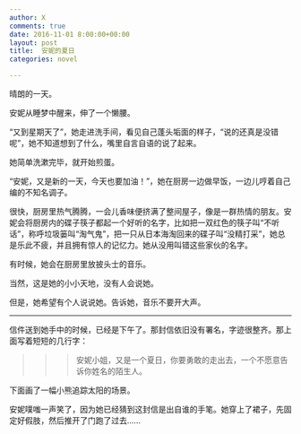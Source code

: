 ```yaml
---
author: X
comments: true
date: 2016-11-01 8:00:00+00:00
layout: post
title:  安妮的夏日
categories: novel

---
```


晴朗的一天。  


安妮从睡梦中醒来，伸了一个懒腰。  


“又到星期天了”，她走进洗手间，看见自己蓬头垢面的样子，“说的还真是没错呢”，她不知道想到了什么，嘴里自言自语的说了起来。  


她简单洗漱完毕，就开始煎蛋。  


“安妮，又是新的一天，今天也要加油！”，她在厨房一边做早饭，一边儿哼着自己编的不知名调子。  


很快，厨房里热气腾腾，一会儿香味便挤满了整间屋子，像是一群热情的朋友。安妮会将厨房内的碟子筷子都起一个好听的名字，比如把一双红色的筷子叫“不听话”，称呼垃圾篓叫“淘气鬼”，把一只从日本海淘回来的碟子叫“没精打采”，她总是乐此不疲，并且拥有惊人的记忆力。她从没用叫错这些家伙的名字。  


有时候，她会在厨房里放披头士的音乐。  


当然，这是她的小小天地，没有人会说她。  


但是，她希望有个人说说她。告诉她，音乐不要开大声。  


----

信件送到她手中的时候，已经是下午了。那封信依旧没有署名，字迹很整齐。那上面写着短短的几行字：  

>>> 安妮小姐，又是一个夏日，你要勇敢的走出去，一个不愿意告诉你姓名的陌生人。

下面画了一幅小熊追踪太阳的场景。  

安妮噗嗤一声笑了，因为她已经猜到这封信是出自谁的手笔。她穿上了裙子，先固定好假肢，然后推开了门跑了过去......  
